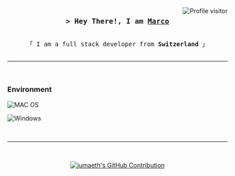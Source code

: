 <!--
<p align="center">
  <a href="https://github.com/jumaeth"><img src="https://readme-typing-svg.herokuapp.com/?lines=Self%20Taught%20Programmer;Front%20End%20Developer;1.5%2B%20years%20of%20coding%20experience;Always%20learning%20new%20things&center=true&width=380&height=45"></a>
</p>

 -->

<a href="https://komarev.com/ghpvc/?username=jumaeth">
  <img align="right" src="https://komarev.com/ghpvc/?username=jumaeth&label=Visitors&color=0e75b6&style=flat" alt="Profile visitor" />
</a>

<!-- Intro  -->
<h3 align="center">
        <samp>&gt; Hey There!, I am
                <b><a target="_blank" href="https://mju.software">Marco</a></b>
        </samp>
</h3>


<p align="center"> 
  <samp>
    <br>
    「 I am a full stack developer from <b>Switzerland</b> 」
    <br>
    <br>
  </samp>
</p>

[//]: # (### Languages)

[//]: # (![Javascript]&#40;https://img.shields.io/badge/Javascript-F0DB4F?style=for-the-badge&labelColor=black&logo=javascript&logoColor=F0DB4F&#41;)

[//]: # (![Typescript]&#40;https://img.shields.io/badge/Typescript-007acc?style=for-the-badge&labelColor=black&logo=typescript&logoColor=007acc&#41;)

[//]: # (![React]&#40;https://img.shields.io/badge/-React-61DBFB?style=for-the-badge&labelColor=black&logo=react&logoColor=61DBFB&#41;)

[//]: # (![Next.js]&#40;https://img.shields.io/badge/next.js-000000?style=for-the-badge&logo=nextdotjs&logoColor=white&#41;)

[//]: # (![Nodejs]&#40;https://img.shields.io/badge/Nodejs-3C873A?style=for-the-badge&labelColor=black&logo=node.js&logoColor=3C873A&#41;)

[//]: # (![Express.js]&#40;https://img.shields.io/badge/Express.js-000000?style=for-the-badge&logo=express&logoColor=white&#41;)

[//]: # (![MongoDB]&#40;https://img.shields.io/badge/MongoDB-4EA94B?style=for-the-badge&logo=mongodb&logoColor=white&#41;)

[//]: # (![HTML]&#40;https://img.shields.io/badge/HTML5-E34F26?style=for-the-badge&logo=html5&logoColor=white&#41;)

[//]: # (![CSS3]&#40;https://img.shields.io/badge/CSS3-1572B6?style=for-the-badge&logo=css3&logoColor=white&#41;)

[//]: # (![SASS Badge]&#40;https://img.shields.io/badge/Sass-CC6699?style=for-the-badge&logo=sass&logoColor=white&#41;)

[//]: # (![Tailwind]&#40;https://img.shields.io/badge/Tailwind_CSS-092749?style=for-the-badge&logo=tailwindcss&logoColor=06B6D4&labelColor=000000&#41;)

[//]: # (![Markdown]&#40;https://img.shields.io/badge/Markdown-000000?style=for-the-badge&logo=markdown&logoColor=white&#41;)

[//]: # (![Git]&#40;https://img.shields.io/badge/Git-F05032?style=for-the-badge&logo=git&logoColor=white&#41;)

[//]: # (### Tools)

[//]: # (![VSCode]&#40;https://img.shields.io/badge/Visual_Studio-0078d7?style=for-the-badge&logo=visual%20studio&logoColor=white&#41;)

[//]: # (![Intellij]&#40;&#41;)

<hr/>
<br/>

### Environment

![MAC OS](https://img.shields.io/badge/MAC_OS-000000?style=for-the-badge&logo=apple)

![Windows](https://img.shields.io/badge/WINDOWS-03c1f4?style=for-the-badge&logo=windows)

<br/>
<hr/>
<br/>

[//]: # (<p align="center">)

[//]: # (  <a href="https://github.com/jumaeth">)

[//]: # (    <img src="https://streak-stats.demolab.com?user=jumaeth&theme=tokyonight" alt="jumaeth's GitHub streak"/>)

[//]: # (  </a>)

[//]: # (</p>)

<p align="center">
  <a href="https://github.com/jumaeth">
    <img src="http://github-profile-summary-cards.vercel.app/api/cards/profile-details?username=jumaeth&theme=tokyonight" alt="jumaeth's GitHub Contribution"/>
  </a>
</p>

[//]: # (<a> )

[//]: # (    <a href="https://github.com/jumaeth"><img alt="Al Siam's Github Stats" src="https://denvercoder1-github-readme-stats.vercel.app/api?username=jumaeth&show_icons=true&count_private=true&theme=react&border_color=7F3FBF&bg_color=0D1117&title_color=F85D7F&icon_color=F8D866" height="192px" width="49.5%"/></a>)

[//]: # (  <a href="https://github.com/jumaeth"><img alt="Al Siam's Top Languages" src="https://denvercoder1-github-readme-stats.vercel.app/api/top-langs/?username=jumaeth&langs_count=8&theme=tokyonight" height="192px" width="49.5%"/></a>)

[//]: # (  <br/>)

[//]: # (</a>)

